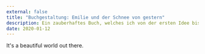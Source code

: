 ```yaml
---
external: false
title: "Buchgestaltung: Emilie und der Schnee von gestern"
description: Ein zauberhaftes Buch, welches ich von der ersten Idee bis zum fertigen Produkt begleiten durfte.
date: 2020-01-12
---
```


It's a beautiful world out there.
